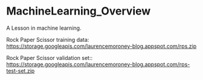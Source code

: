 # MachineLearning_Overview
A Lesson in machine learning.

Rock Paper Scissor training data: https://storage.googleapis.com/laurencemoroney-blog.appspot.com/rps.zip

Rock Paper Scissor validation set:: https://storage.googleapis.com/laurencemoroney-blog.appspot.com/rps-test-set.zip
